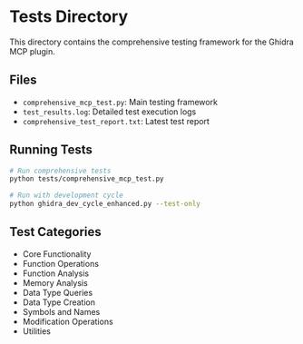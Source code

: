 # Tests Directory

This directory contains the comprehensive testing framework for the Ghidra MCP plugin.

## Files

- `comprehensive_mcp_test.py`: Main testing framework
- `test_results.log`: Detailed test execution logs
- `comprehensive_test_report.txt`: Latest test report

## Running Tests

```bash
# Run comprehensive tests
python tests/comprehensive_mcp_test.py

# Run with development cycle
python ghidra_dev_cycle_enhanced.py --test-only
```

## Test Categories

- Core Functionality
- Function Operations
- Function Analysis
- Memory Analysis
- Data Type Queries
- Data Type Creation
- Symbols and Names
- Modification Operations
- Utilities
